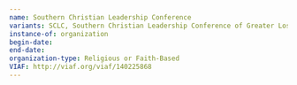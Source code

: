 ```yaml
---
name: Southern Christian Leadership Conference
variants: SCLC, Southern Christian Leadership Conference of Greater Los Angeles 
instance-of: organization
begin-date: 
end-date: 
organization-type: Religious or Faith-Based 
VIAF: http://viaf.org/viaf/140225868
---
```

